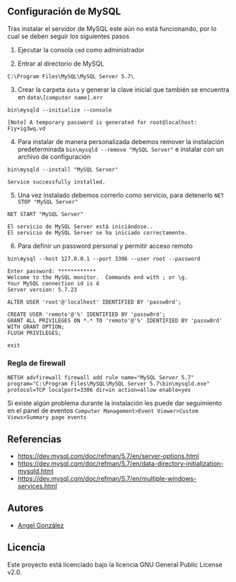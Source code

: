 ## Configuración de MySQL

Tras instalar el servidor de MySQL este aún no está funcionando, por lo cual se deben seguir los siguientes pasos

1. Ejecutar la consola `cmd` como administrador

2. Entrar al directorio de MySQL 

~~~
C:\Program Files\MySQL\MySQL Server 5.7\
~~~

3. Crear la carpeta `data` y generar la clave inicial que también se encuentra en `data\[computer name].err`

~~~
bin\mysqld --initialize --console
~~~

~~~
[Note] A temporary password is generated for root@localhost: Fiy+ig3wq.vd
~~~

4. Para instalar de manera personalizada debemos remover la instalación predeterminada `bin\mysqld --remove "MySQL Server"` e instalar con un archivo de configuración

~~~
bin\mysqld --install "MySQL Server"
~~~

~~~
Service successfully installed.
~~~

5. Una vez instalado debemos correrlo como servicio, para detenerlo `NET STOP "MySQL Server"`

~~~
NET START "MySQL Server"
~~~

~~~
El servicio de MySQL Server está iniciándose..
El servicio de MySQL Server se ha iniciado correctamente.
~~~

6. Para definir un password personal y permitir acceso remoto

~~~
bin\mysql --host 127.0.0.1 --port 3306 --user root --password
~~~

~~~
Enter password: ************
Welcome to the MySQL monitor.  Commands end with ; or \g.
Your MySQL connection id is 4
Server version: 5.7.23
~~~

~~~
ALTER USER 'root'@'localhost' IDENTIFIED BY 'passw0rd';

CREATE USER 'remoto'@'%' IDENTIFIED BY 'passw0rd';
GRANT ALL PRIVILEGES ON *.* TO 'remoto'@'%' IDENTIFIED BY 'passw0rd' WITH GRANT OPTION;
FLUSH PRIVILEGES;

exit
~~~

### Regla de firewall

~~~
NETSH advfirewall firewall add rule name="MySQL Server 5.7" program="C:\Program Files\MySQL\MySQL Server 5.7\bin\mysqld.exe" protocol=TCP localport=3306 dir=in action=allow enable=yes
~~~

Si existe algún problema durante la instalación les puede dar seguimiento en el panel de eventos `Computer Management>Event Viewer>Custom Views>Summary page events`

## Referencias

* https://dev.mysql.com/doc/refman/5.7/en/server-options.html
* https://dev.mysql.com/doc/refman/5.7/en/data-directory-initialization-mysqld.html
* https://dev.mysql.com/doc/refman/5.7/en/multiple-windows-services.html

## Autores

* [Angel González](https://github.com/mgrc45)

## Licencia

Este proyecto está licenciado bajo la licencia GNU General Public License v2.0.
